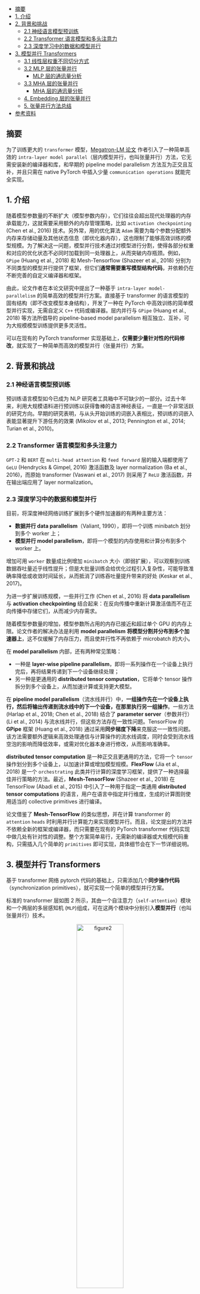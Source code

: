 - [摘要](#摘要)
- [1. 介绍](#1-介绍)
- [2. 背景和挑战](#2-背景和挑战)
  - [2.1 神经语言模型预训练](#21-神经语言模型预训练)
  - [2.2 Transformer 语言模型和多头注意力](#22-transformer-语言模型和多头注意力)
  - [2.3 深度学习中的数据和模型并行](#23-深度学习中的数据和模型并行)
- [3. 模型并行 Transformers](#3-模型并行-transformers)
    - [3.1 线性层权重不同切分方式](#31-线性层权重不同切分方式)
  - [3.2 MLP 层的张量并行](#32-mlp-层的张量并行)
    - [MLP 层的通讯量分析](#mlp-层的通讯量分析)
  - [3.3 MHA 层的张量并行](#33-mha-层的张量并行)
    - [MHA 层的通讯量分析](#mha-层的通讯量分析)
  - [4. Embedding 层的张量并行](#4-embedding-层的张量并行)
  - [5. 张量并行方法总结](#5-张量并行方法总结)
- [参考资料](#参考资料)

## 摘要

为了训练更大的 `transformer` 模型，[Megatron-LM 论文](https://arxiv.org/pdf/1909.08053) 作者引入了一种简单高效的 `intra-layer model parallel`（层内模型并行，也叫张量并行）方法，它无需安装新的编译器和库，和早期的 pipeline model parallelism 方法互为正交且互补，并且只需在 native PyTorch 中插入少量 `communication operations` 就能完全实现。

## 1. 介绍

随着模型参数量的不断扩大（模型参数内存），它们往往会超出现代处理器的内存承载能力，这就需要采用额外的内存管理策略，比如 `activation checkpointing` (Chen et al., 2016) 技术。另外常，用的优化算法 `Adam` 需要为每个参数分配额外内存来存储动量及其他状态信息（即优化器内存），这也限制了能够高效训练的模型规模。为了解决这一问题，模型并行技术通过对模型进行分割，使得各部分权重和对应的优化状态不必同时加载到同一处理器上，从而突破内存瓶颈。例如，`GPipe` (Huang et al., 2018) 和 Mesh-Tensorflow (Shazeer et al., 2018) 分别为不同类型的模型并行提供了框架，但它们**通常需要重写模型结构代码**，并依赖仍在不断完善的自定义编译器和框架。

由此，论文作者在本论文研究中提出了一种基于 `intra-layer model-parallelism` 的简单高效的模型并行方案。直接基于 transformer 的语言模型的固有结构（即不改变模型本身结构），开发了一种在 PyTorch 中高效训练的简单模型并行实现，无需自定义 `C++` 代码或编译器。层内并行与 `GPipe` (Huang et al., 2018) 等方法所倡导的 pipeline-based model parallelism 相互独立、互补，可为大规模模型训练提供更多灵活性。

可以在现有的 PyTorch transformer 实现基础上，**仅需要少量针对性的代码修改**，就实现了一种简单而高效的模型并行（张量并行）方案。

## 2. 背景和挑战

### 2.1 神经语言模型预训练

预训练语言模型如今已成为  NLP  研究者工具箱中不可缺少的一部分。过去十年来，利用大规模语料进行预训练以获得鲁棒的语言神经表征，一直是一个非常活跃的研究方向。早期的研究表明，与从头开始训练的词嵌入表相比，预训练的词嵌入表能显著提升下游任务的效果 (Mikolov et al., 2013; Pennington et al., 2014; Turian et al., 2010)。

### 2.2 Transformer 语言模型和多头注意力

`GPT-2` 和 `BERT` 在 `multi-head attention` 和 `feed forward` 层的输入端都使用了 `GeLU` (Hendrycks & Gimpel, 2016) 激活函数及 layer normalization (Ba et al., 2016)，而原始 transformer (Vaswani et al., 2017) 则采用了 `ReLU` 激活函数，并在输出端应用了 layer normalization。

### 2.3 深度学习中的数据和模型并行

目前，将深度神经网络训练扩展到多个硬件加速器的有两种主要方法：
-  **数据并行 data parallelism**（Valiant, 1990），即将一个训练 minibatch 划分到多个 worker 上；
- **模型并行 model parallelism**，即将一个模型的内存使用和计算分布到多个 worker 上。

增加可用 `worker` 数量成比例增加 `minibatch` 大小（即弱扩展），可以观察到训练数据吞吐量近乎线性提升；但是大批量训练会给优化过程引入复杂性，可能导致准确率降低或收敛时间延长，从而抵消了训练吞吐量提升带来的好处 (Keskar et al., 2017)。

为进一步扩展训练规模，一些并行工作 (Chen et al., 2016) 将 **data parallelism** 与 **activation checkpointing** 结合起来：在反向传播中重新计算激活值而不在正向传播中存储它们，从而减少内存需求。

随着模型参数量的增加，模型参数所占用的内存已接近和超过单个 GPU 的内存上限。论文作者的解决办法是利用 **model parallelism** **将模型分割并分布到多个加速器上**，这不仅缓解了内存压力，而且使并行性不再依赖于 microbatch 的大小。

在 **model parallelism** 内部，还有两种常见策略：
- 一种是 **layer-wise pipeline parallelism**，即将一系列操作在一个设备上执行完后，再将结果传递到下一个设备继续处理；
- 另一种是更通用的 **distributed tensor computation**，它将单个 tensor 操作拆分到多个设备上，从而加速计算或支持更大模型。

在 **pipeline model parallelism**（流水线并行）中，**一组操作先在一个设备上执行，然后将输出传递到流水线中的下一个设备，在那里执行另一组操作**。一些方法 (Harlap et al., 2018; Chen et al., 2018) 结合了 **parameter server**（参数并行） (Li et al., 2014) 与流水线并行，但这些方法存在一致性问题。TensorFlow 的 **GPipe** 框架 (Huang et al., 2018) 通过采用**同步梯度下降**来克服这一一致性问题。该方法需要额外逻辑来高效处理通信与计算操作的流水线调度，同时会受到流水线空泡的影响而降低效率，或需对优化器本身进行修改，从而影响准确率。

**distributed tensor computation** 是一种正交且更通用的方法，它将一个 `tensor` 操作划分到多个设备上，以加速计算或增加模型规模。**FlexFlow** (Jia et al., 2018) 是一个 `orchestrating` 此类并行计算的深度学习框架，提供了一种选择最佳并行策略的方法。最近，**Mesh-TensorFlow** (Shazeer et al., 2018) 在 TensorFlow (Abadi et al., 2015) 中引入了一种用于指定一类通用 **distributed tensor computations** 的语言，用户在语言中指定并行维度，生成的计算图则使用适当的 collective primitives 进行编译。

论文借鉴了 **Mesh-TensorFlow** 的类似思想，并在计算 transformer 的 `attention` `heads` 时利用并行计算能力来实现模型并行。而且，论文提出的方法并不依赖全新的框架或编译器，而只需要在现有的 PyTorch transformer 代码实现中做几处有针对性的调整。整个方案简单易行，无需新的编译器或大规模代码重构，只需插入几个简单的 `primitives` 即可实现，具体细节会在下一节详细说明。

## 3. 模型并行 Transformers

基于 transformer 网络 pytorch 代码的基础上，只需添加几个**同步操作代码**（synchronization primitives），就可实现一个简单的模型并行方案。

标准的 transformer 层如图 2 所示，其由一个自注意力（`self-attention`）模块和一个两层的多层感知机 (`MLP`)组成，可在这两个模块中分别引入**模型并行**（也叫张量并行）技术。

<center>
<img src="../../images/model_parallelism/figure2.png" width="50%" alt="figure2">
</center>

#### 3.1 线性层权重不同切分方式

线性层是 MLP 的核心 kernel，其本质上是一种 GEMM 操作，我们在加载 transformer 模型的时候，需要将权重做切分并并分发到不同的 GPU 设备上。随后，各 GPU 设备分别执行相应 GEMM 操作。

权重切分有两种方式：**按行和按列切分**。按不同方式切分权重后的线性层推理 `forward` 操作的可视化对比图如下图所示：
> 在线浏览和编辑优化的[链接](https://www.processon.com/diagraming/67c868f1b8570c67383d9f6c?from=pwa)。

<center>
<img src="../../images/model_parallelism/weight_split_row_column.png" width="90%" alt="weight_split_row_column">
</center>

- 权重 $A$ 按照列拆分的并行计算方式看图理解比较直观，这里直接跳过分析。
- 权重 $A$ 如果按照**行维度**进行切分切开后，那么 `GEMM` 的矩阵乘法 $XA_1$ 和 $XA_2$ 的维度无法对齐，需要**再把 $X$ 按列切开**才能做到矩阵乘法的维度对齐，并在对应 GPU 设备上分别执行 GEMM 得到 $X_1A_1=Y_1$ 和 $X_2A_2=Y_2$，并执行 $Y_1 + Y_2 = Y$，这里的 $+$ 是**逐元素相加操作**。

### 3.2 MLP 层的张量并行

> MLP 的张量并行实现相对 Self-Attention 简单。

MLP 模块的第一个操作是通用矩阵乘法 (GEMM)，随后是一个 GeLU 非线性激活函数，计算公式如下所示。

$$Y = GeLU(XA)$$

**为了实现 `GEMM` 的并行计算**。

第一个方法是**将权重矩阵 A 按行拆分，同时将输入矩阵 X 按列拆分**，如下图所示：

$$X = [X_1, X_2], A = \begin{bmatrix}
A_1 \\
A_2 \end{bmatrix}$$

这种切分方式会得到 $Y = GeLU(X_1A_1 + X_2A_2)$，因为 `GeLU` 是一个**非线性函数**，所以 $GeLU(X1A1 + X2A2) \ne GeLU(X1A1) + GeLU(X2A2)$，因此这种方法在 `GeLU` 函数之前需要一个同步点（synchronization point）。

所谓**同步点**是指，在执行 `GeLU` 函数之前，需要等待各个设备的并行计算（即 $X_1A_1$ 和 $X_2A_2$）都完成，同时将各个设备输出的中间结果正确地聚合（synchronize），可通过 `reduce + broadcast` 操作在 GPU0 上计算完整 $XA$，然后广播 `GeLU(XA)` 到 GPU1。

另一种方案是将**权重矩阵** $A$ **沿列方向**切分为 $A = [A1, A2]$。这种切分方式使得每个 GPU 设备**能独立完成部分 $\text{GEMM}$ 运算**，并应用 GeLU 激活函数。**列切分权重方法**的优势在于**避免了前向传播中一次全局同步通信（行切分方案需先同步合并分块结果，再统一应用激活函数）**

$$[Y1, Y2] = [GeLU(XA1), GeLU(XA2)$$

将第一个线性层的权重按照列并行方式切分后，**第二个线性层的权重矩阵 B 自然沿着行方向拆分**，使其能够直接处理来自 `GeLU` 层的输出而无需任何通信，如图 3a 所示。

<center>
<img src="../../images/model_parallelism/transformer_block_mp.png" width="50%" alt="transformer_block_mp">
</center>

1，MLP 模块中两个线性层权重先列后行的切分方法，其张量并行的前向传播过程拆解如下：
1. 第一个 GEMM（如 $XA_1$ 和 $XA_2$）：每个 GPU 独立计算，无需通信。
2. 第二个 GEMM（如 $Y_1B_1$ 和 $Y_2B_2$ 之后，**需要一次 All-Reduce 操作合并结果**，再将结果输入 Dropout 层
   - 之所以需要 All-Reduce 归约操作，是因为第二个线性层的权重是按行切分得到 $Z_1$ 和 $Z_2$，所以需要执行加法操作得到最终的 Z。
   - 具体来说，**第二个 GEMM（如 $Y_1B_1$ 和 $Y_2B_2$) 之后，需要一次 All-Reduce 操作合并结果（对 $Y_1B_1$ 和 $Y_2B_2$ 求和）**。
3. 激活函数（如 GeLU）：本地计算，无需通信。

因为第二个线性层的权重是按行切分得到 Z1 和 Z2，所以需要执行加法操作得到最终的 Z。另外，**第二个 GEMM（如 $Y_1B_1$ 和 $Y_2B_2$ 之后，需要一次 All-Reduce 操作合并结果（对 $Y_1B_1$ 和 $Y_2B_2$ 求和）**。

2，另外，图 3a 中的 $f$ 和 $g$ 的操作解释如下
- $f$ 的前向推理 forward 计算：把输入 $X$ 拷贝到两块 GPU 上，每块 GPU 即可独立做forward 计算。
- $g$ 的前向推理 forward 计算：每块 GPU 上的 forward 的计算完毕，取得 Z1 和 Z2 后，各 GPU 间做一次 AllReduce，相加结果产生 Z。

MLP 的张量并行过程的形状变换公式拆解如下：

- `GPU0` 上计算 `Z1`: `[b, s, h] * [h, h/2] -> [b, s, h/2] * [h/2, h] -> [b, s, h]`;
- `GPU1` 上计算 `Z2`: `[b, s, h] * [h, h/2] -> [b, s, h/2] * [h/2, h] -> [b, s, h]`;
- `Z1 + Z2 = Z`: `[b, s, h] + [b, s, h] -> [b, s, h]`

3，**先列切分权重再行切分权重方法特性总结**：

- 为什么对 A 采用列切割，对 B 采用行切割。根本原因是尽量保证各GPU 上的计算相互独立，从而**减少通讯量**。因为如果对 A 采用行切分，那么在执行非线性函数 GeLU 激活之前，必须做一次 `AllReduce` 操作，这会产生额外的通讯量。
- 通过将 MLP 模块中的两个 GEMM 拆分到多个 GPU 上独立并行计算，**在正向传播中仅需一次 All-Reduce 操作（对应 g 运算符），在反向传播中也仅需一次 All-Reduce 操作（对应 f 运算符）**。
- $f$ 与 $g$ 运算符的**前向和反向过程互为对称关系**（例如，$f$ 在前向传递中为恒等运算，反向传递中执行 All-Reduce；$g$ 的行为则相反），这种设计可通过 PyTorch 的自动微分机制高效实现。

下述代码是 $f$ 运算符的实现示例：

```python
"""
f operator 实现：
- 前向传递：直接返回输入（恒等运算）
- 反向传递：对梯度执行 All-Reduce
对应的 g operator 行为对称：
- 前向传递：执行 All-Reduce
- 反向传递：直接返回梯度（恒等运算）

Implementation of f operator. g is similar to f with
identity in the backward and all-reduce in the forward functions.
"""
class f(torch.autograd.Function):
    @staticmethod
    def forward(ctx, x):
        return x  # 前向传递无通信
    
    @staticmethod
    def backward(ctx, grad_output):
        all_reduce(grad_output)  # 反向传递触发 All-Reduce
        return grad_output

class g(torch.autograd.Function):
    @staticmethod
    def forward(ctx, x):
        all_reduce(x)   # 前向传递触发 All-Reduce
    
    @staticmethod
    def backward(ctx, grad_output):
        return grad_output # 反向传递无通信
```

#### MLP 层的通讯量分析

总结：MLP 层在 forward(前向推理时) 做一次 All-Reduce 操作，在 backward(前向推理时) 做一次 All-Reduce 操作。而 All-Reduce 的过程分为两个阶段，`Reduce-Scatter` 和 `All-Gather`，每个阶段的通讯量是相等的。假设输入张量大小为 `[b, s, h]`，则每次 All-Reduce 操作通讯量为 $2bsh$。

模型训练和推理阶段，**MLP 层的张量并行通信量**如下所示：
- 模型训练时，包含前向传播和反相传播两个过程，即两次 `All-Reduce` 操作，所以 `MLP` 层的总通讯量为：$4bsh$。
- 模型推理时，只有前向传播过程，即一次 `All-Reduce` 操作，所以 `MLP` 层的总通讯量为：$2bsh$。

### 3.3 MHA 层的张量并行

多头注意力模块的结构如下图所示，对于每个头 head，都有独立的 q/k/v 三个线性变换层以及对应的 self-attention 计算结构，然后将每个 head 输出的结果做拼接 `concat`，最后将拼接得到结果做线性变换得到最终的注意力层输出张量。

<center>
<img src="../../images/model_parallelism/mha.png" width="60%" alt="mha">
</center>

下图展示了当 `num_heads` = 2 时 attention kernel 的并行计算方法。即对每一块权重，我们都沿着列方向（k_dim）维度切割一刀。此时每个 `head` 上的 $W^Q、W^K、W^V$  的维度都变成 `(d_model, k_dim//2)`。每个 `head` 上能独立做矩阵计算，最后将计算结果 `concat`起来即可。整个流程如下图所示：

<center>
<img src="../../images/model_parallelism/multi_head.jpg" width="60%" alt="multi_head">
</center>

可以发现，从多头注意力结构看，其计算机制真的是天然适合模型的张量并行计算，即**每个头上都可以在每个设备上独立计算**，即**可以把每个头（也可以是 n 个头）的参数放到一块 GPU 上**，最后将子结果 concat 后得到最终的张量。具体来说，多头注意力结构的张量并行计算过程拆解如下：
> 实际模型中，会存在一个或多个 head 占用一块 GPU 的情况，且我们尽量保证 heads 总数能被 GPU 个数整除。

1. 对三个权重参数矩阵 $W_Q$、$W_K$、$W_V$，按照“列切割”，每个头放到一块 GPU 上，即每个注意力头的 Q/K/V 线性变换的矩阵乘法可以在单个 GPU 上独立完成。作用是将每个注意力头的参数和计算可以负载均匀分摊到多个 GPU 上，而且完成自注意力计算时无需立即进行跨 GPU 通信。
2. 对注意力输出线性层 $B$，按照“行切分”。注意力层的 Q/K/V 线性层和输出线性层的forward 与 backward 原理和 `MLP` 模块基本一致，不再赘述。

Attention 模块的张量并行加速过程如图 3(b) 所示：

<center>
<img src="../../images/model_parallelism/self-atten-tp.png" width="50%" alt="self-atten-tp">
</center>

#### MHA 层的通讯量分析

很明显上述的设计对 MLP 和自注意力层均采用了**将两组 GEMM 运算融合的策略**，从而消除了一个同步步骤，并获得了更好的扩展性。基于此技术方案，在一个标准 transformer 层中，前向传播只需执行两次 all-reduce 操作，反向传播也仅需两次 all-reduce（详见图 4）。

<center>
<img src="../../images/model_parallelism/all_reduce.png" width="60%" alt="all_reduce">
</center>

和 MLP 模块类似，模型训练和推理阶段，**MHA 层的张量并行通信量**如下所示：
- 模型训练时，包含前向传播和反相传播两个过程，即两次 `All-Reduce` 操作，所以 `MLP` 层的总通讯量为：$4bsh$。
- 模型推理时，只有前向传播过程，即一次 `All-Reduce` 操作，所以 `MLP` 层的总通讯量为：$2bsh$。

### 4. Embedding 层的张量并行

Transformer 语言模型的输出嵌入矩阵尺寸为 `[batch_size, vocab_size, hidden_size]`。因为当前 transformer 语言模型的词汇表通常至少有数万个 token（例如，GPT-2 的词汇表大小为 50,257），因此对**输出 embedding 层**的 GEMM 计算进行并行化很有加速效果。但是，又因为在 transformer 语言模型中，**输出嵌入层与输入嵌入层通常共享权重**，这就要求对两者都需要进行修改。

我们将**输入嵌入的权重矩阵** E（权重矩阵尺寸为 `[hidden_size, vocab_size]`）**按词汇维度进行列拆分**，得到 $E = [E_1, E_2]$。因为每个分块仅包含嵌入表的一部分，因此
**在完成输入嵌入后需要执行一次 `all-reduce`（即 g operator）**。对于输出嵌入，一种方案是先并行计算 $[Y1, Y2] = [XE_1, XE_2]$ 得到 `logits`，然后通过 `all-gather` 操作将其拼接成 $Y = \text{all-gather}([Y1, Y2])$，接着再将结果输入到交叉熵损失函数中。但是，这样的 `all-gather` 操作需要传输 $b \times s \times v$ 个元素（其中 $b$ 为批次大小，$s$ 为序列长度），而且**因为词汇表通常很大，这会带来巨大的通信负担**。

因此，为了降低通信成本，模型训练时，我们将并行 `GEMM` 的输出 `[Y1, Y2]` 和交叉熵损失融合，从而将数据维度压缩至 $b \times s$。相比传输完整的 `logits`，仅传输标量损失大幅减少了通信量，从而显著提高了模型并行方案的效率。

### 5. 张量并行方法总结

模型并行方法大部分**可以归纳为旨在减少通信并使 GPU 保持计算密集状态的技术**。与其让一个 GPU 计算部分的 dropout、 layer normalization 或 residual connections 并将结果广播到其他 GPU，我们选择在所有 GPU 上复制这些计算。具体来说，我们在每个 GPU 上维护 layer normalization 参数的重复副本，并将模型并行区域的输出张量经过 dropout 和 residual connection 处理后，再作为输入传递给下一个模型并行区域。

为了优化模型，我们**允许每个模型并行工作单元独立优化自己的一套参数**。由于所有数值均在单个 GPU 上局部存在或被复制，因此在这种方案中无需通信更新参数值。我们在附录 B 中提供了有关混合模型与数据并行以及随机数生成处理的更多细节供参考。总之，上述方法易于实现，在前向和反向传播过程中只需额外添加几次 all-reduce 操作。该方法不需要新的编译器，并且与例如 (Huang et al., 2018) 所倡导的 `pipeline model parallelism` 互为**正交且互补**。

## 参考资料

- [Megatron-LM: Training Multi-Billion Parameter Language Models Using Model Parallelism](https://arxiv.org/pdf/1909.08053)
- [图解大模型训练之：张量模型并行(TP)，Megatron-LM](https://zhuanlan.zhihu.com/p/622212228)